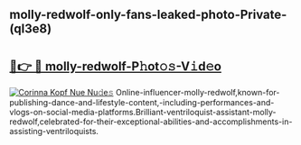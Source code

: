## molly-redwolf-only-fans​-leaked-photo​-Private-(ql3e8)


# <h2><a href="https://mediaupload.pro?title=molly-redwolf&ref=git">🔗👉 🔴 molly-redwolf-P𝚑ot𝚘𝚜-V𝚒d𝚎o</a></h2>

[![Corinna Kopf Nue Nu𝚍e𝚜](https://i.imgur.com/0qMVB7G.gif)](https://mediaupload.pro?title=molly-redwolf&ref=git)
Online-influencer-molly-redwolf,known-for-publishing-dance-and-lifestyle-content,-including-performances-and-vlogs-on-social-media-platforms.Brilliant-ventriloquist-assistant-molly-redwolf,celebrated-for-their-exceptional-abilities-and-accomplishments-in-assisting-ventriloquists.  